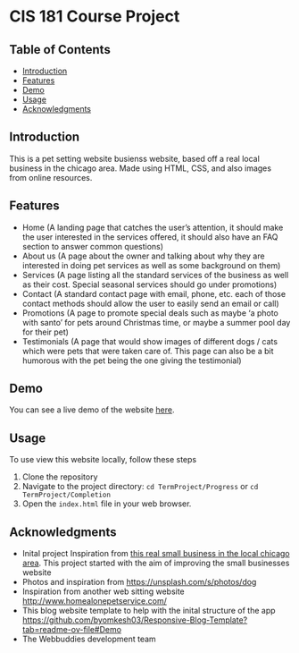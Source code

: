 
# CIS 181 Course Project

## Table of Contents
- [Introduction](#Introduction)
- [Features](#features)
- [Demo](#Demo)
- [Usage](#usage)
- [Acknowledgments](#Acknowledgments)

## Introduction
This is a pet setting website busienss website, based off a real local business in the chicago area. Made using HTML, CSS, and also images from online resources.

## Features

- Home (A landing page that catches the user’s attention, it should make the user
interested in the services offered, it should also have an FAQ section to answer
common questions)
- About us (A page about the owner and talking about why they are interested in doing
pet services as well as some background on them)
- Services (A page listing all the standard services of the business as well as their
cost. Special seasonal services should go under promotions)
- Contact (A standard contact page with email, phone, etc. each of those contact
methods should allow the user to easily send an email or call)
- Promotions (A page to promote special deals such as maybe ‘a photo with santo’
for pets around Christmas time, or maybe a summer pool day for their pet)
- Testimonials (A page that would show images of different dogs / cats which were
pets that were taken care of. This page can also be a bit humorous with the pet being
the one giving the testimonial)

## Demo

You can see a live demo of the website [here]().

## Usage

To use view this website locally, follow these steps

1. Clone the repository
2. Navigate to the project directory: `cd TermProject/Progress` or `cd TermProject/Completion`
3. Open the `index.html` file in your web browser.

## Acknowledgments

- Inital project Inspiration from [this real small business in the local chicago area](https://www.wagsandwhiskerssitter.com/welcome). This project started with the aim of improving the small businesses website
- Photos and inspiration from https://unsplash.com/s/photos/dog
- Inspiration from another web sitting website http://www.homealonepetservice.com/
- This blog website template to help with the inital structure of the app https://github.com/byomkesh03/Responsive-Blog-Template?tab=readme-ov-file#Demo
- The Webbuddies development team


